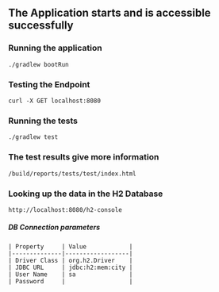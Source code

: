 ## The Application starts and is accessible successfully

### Running the application

    ./gradlew bootRun
    
### Testing the Endpoint

    curl -X GET localhost:8080

### Running the tests

    ./gradlew test
        
### The test results give more information

    /build/reports/tests/test/index.html
        
### Looking up the data in the H2 Database

    http://localhost:8080/h2-console
    
##### DB Connection parameters

    | Property     | Value            |
    |--------------|------------------|
    | Driver Class | org.h2.Driver    |
    | JDBC URL     | jdbc:h2:mem:city |
    | User Name    | sa               |
    | Password     |                  |
    